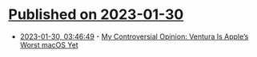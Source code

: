 # [Published on 2023-01-30](index.md)

* [2023-01-30, 03:46:49](https://news.ycombinator.com/item?id=34575553) - [My Controversial Opinion: Ventura Is Apple’s Worst macOS Yet](https://medium.com/@aplaceofmind/ventura-is-not-macos-its-macios-1d00f12fa01e)
